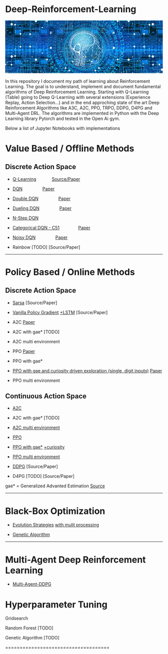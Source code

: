 # Deep-Reinforcement-Learning


![Logo](/imgs/web-3706562_640.jpg)

In this repository I document my path of learning about Reinforcement Learning.
The goal is to understand, implement and document fundamental algorithms of Deep Reinforcement Learning.
Starting with Q-Learning (Table) going to Deep Q-Learning with several extensions (Experience Replay, Action Selection...) and in the end approching state of the art Deep Reinforcement Algorithms like A3C, A2C, PPO, TRPO, DDPG, D4PG and Multi-Agent DRL.
The algorithms are implemented in Python with the Deep Learning library Pytorch and tested in the Open Ai gym.

Below a list of Jupyter Notebooks with implementations

# Value Based / Offline Methods
## Discrete Action Space

- [Q-Learning](Q_Learning) &emsp;&emsp;&emsp; [Source/Paper](/Paper/DQN.pdf)

- [DQN](https://github.com/BY571/Reinforcement-Learning/tree/master/Deep%20Q_Learning) &emsp;&emsp;&emsp;&emsp; [Paper](/Paper/DQN.pdf)

- [Double DQN](https://github.com/BY571/Reinforcement-Learning/tree/master/Double%20DQN) &emsp;&emsp;&emsp;&emsp; [Paper](/Paper/Double_DQN.pdf)

- [Dueling DQN](https://github.com/BY571/Reinforcement-Learning/tree/master/Dueling%20Deep%20Q-Network) &emsp;&emsp;&emsp;&emsp; [Paper](/Paper/Dueling.pdf)

- [N-Step DQN](https://github.com/BY571/Reinforcement-Learning/blob/master/Nstep_DQN.ipynb)

- [Categorical DQN - C51](https://github.com/BY571/Reinforcement-Learning/blob/master/Categorical_DQN.ipynb) &emsp;&emsp;&emsp;&emsp;[Paper](https://github.com/BY571/Reinforcement-Learning/blob/master/Paper/Distributional%20DQN.pdf)

- [Noisy DQN](https://github.com/BY571/Reinforcement-Learning/blob/master/Noisy_DQN.ipynb)
&emsp;&emsp;&emsp;&emsp; [Paper](/Paper/Noisy_networks.pdf)

- Rainbow [TODO]
[Source/Paper]
_________________________________________________
# Policy Based / Online Methods
## Discrete Action Space


- [Sarsa](https://github.com/BY571/Reinforcement-Learning/blob/master/Temporal%20Difference%20(Sarsa%2C%20Sarsamax%2C%20Expeted%20Sarsa)/Temporal_Difference.ipynb)
[Source/Paper]


- [Vanilla Policy Gradient](https://github.com/BY571/Reinforcement-Learning/blob/master/Policy%20Gradient%20Algorithms/Policy_Gradien_%2B_Baseline_mean.ipynb) [+LSTM](https://github.com/BY571/Reinforcement-Learning/blob/master/Policy%20Gradient%20Algorithms/PolicyGradient_LSTM.ipynb)
[Source/Paper]


- A2C
[Paper](/Paper/A3C.pdf)

- A2C with gae* [TODO]

- A2C multi environment


- PPO
[Paper](/Paper/PPO.pdf)

- PPO with gae*

- [PPO with gae and curiosity driven exploration (single, digit inputs)](https://github.com/BY571/Reinforcement-Learning/blob/master/PPO_gae_curios.ipynb) [Paper](/Paper/)

- PPO multi environment


## Continuous Action Space

- [A2C](https://github.com/BY571/Reinforcement-Learning/blob/master/ContinousControl/A2C_conti_seperate_networks.ipynb)

- A2C with gae* [TODO]

- [A2C multi environment](https://github.com/BY571/Reinforcement-Learning/blob/master/ContinousControl/A2C_continuous_multienv.ipynb)


- [PPO](https://github.com/BY571/Reinforcement-Learning/blob/master/ContinousControl/PPO_unity_Crawler.ipynb)

- [PPO with gae*](https://github.com/BY571/Reinforcement-Learning/blob/master/ContinousControl/ROBOSCHOOL_PPO_GAE.ipynb) [+curiosity](https://github.com/BY571/Reinforcement-Learning/blob/master/ContinousControl/PPO_conti_gae_curios.ipynb)

- [PPO multi environment](https://github.com/BY571/Reinforcement-Learning/blob/master/ContinousControl/PPO_unity_Crawler.ipynb)




- [DDPG](https://github.com/BY571/Udacity-DRL-Nanodegree-P2)
[Source/Paper]


- D4PG [TODO]
[Source/Paper]

gae* = Generalized Advanted Estimation [Source](/Paper/GAE.pdf)
________________________________________________

# Black-Box Optimization

- [Evolution Strategies]() [with mulit processing]()

- [Genetic Algorithm]() 

__________________________________________
# Multi-Agent Deep Reinforcement Learning

- [Multi-Agent-DDPG](https://github.com/BY571/Udacity-DRL-Nanodegree-P3-Multiagent-RL-)

# Hyperparameter Tuning

Gridsearch

Random Forest [TODO]

Genetic Algorithm [TODO]

====================================


